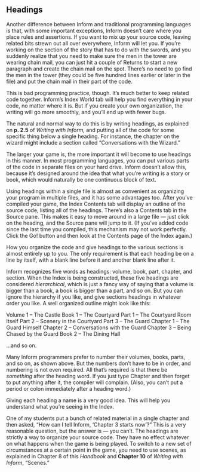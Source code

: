 ## Headings

Another difference between Inform and traditional programming languages is that, with some important exceptions, Inform doesn’t care where you place rules and assertions. If you want to mix up your source code, leaving related bits strewn out all over everywhere, Inform will let you. If you’re working on the section of the story that has to do with the swords, and you suddenly realize that you need to make sure the men in the tower are wearing chain mail, you can just hit a couple of Returns to start a new paragraph and create the chain mail on the spot. There’s no need to go find the men in the tower (they could be five hundred lines earlier or later in the file) and put the chain mail in their part of the code.

This is bad programming practice, though. It’s much better to keep related code together. Inform’s Index World tab will help you find everything in your code, no matter where it is. But if you create your own organization, the writing will go more smoothly, and you’ll end up with fewer bugs.

The natural and normal way to do this is by writing headings, as explained on **p. 2.5** of _Writing with Inform,_ and putting all of the code for some specific thing below a single heading. For instance, the chapter on the wizard might include a section called “Conversations with the Wizard.”

The larger your game is, the more important it will become to use headings in this manner. In most programming languages, you can put various parts of the code in separate files on your hard drive. Inform doesn’t allow this, because it’s designed around the idea that what you’re writing is a story or book, which would naturally be one continuous block of text.

Using headings within a single file is almost as convenient as organizing your program in multiple files, and it has some advantages too. After you’ve compiled your game, the Index Contents tab will display an outline of the source code, listing all of the headings. There’s also a Contents tab in the Source pane. This makes it easy to move around in a large file — just click on the heading, and the Source pane will jump to it. (If you’ve added code since the last time you compiled, this mechanism may not work perfectly. Click the Go! button and then look at the Contents page of the Index again.)

How you organize the code and give headings to the various sections is almost entirely up to you. The only requirement is that each heading be on a line by itself, with a blank line before it and another blank line after it.

Inform recognizes five words as headings: volume, book, part, chapter, and section. When the Index is being constructed, these five headings are considered _hierarchical_, which is just a fancy way of saying that a volume is bigger than a book, a book is bigger than a part, and so on. But you can ignore the hierarchy if you like, and give sections headings in whatever order you like. A well organized outline might look like this:

Volume 1 – The Castle
        Book 1 – The Courtyard
                Part 1 – The Courtyard Room Itself
                Part 2 – Scenery in the Courtyard
                Part 3 – The Guard
                        Chapter 1 – The Guard Himself
                        Chapter 2 – Conversations with the Guard
                        Chapter 3 – Being Chased by the Guard
        Book 2 – The Dining Hall

...and so on.

Many Inform programmers prefer to number their volumes, books, parts, and so on, as shown above. But the numbers don’t have to be in order, and numbering is not even required. All that’s required is that there be _something_ after the heading word. If you just type Chapter and then forget to put anything after it, the compiler will complain. (Also, you can’t put a period or colon immediately after a heading word.)

Giving each heading a name is a very good idea. This will help you understand what you’re seeing in the Index.

One of my students put a bunch of related material in a single chapter and then asked, “How can I tell Inform, ‘Chapter 3 starts now’?” This is a very reasonable question, but the answer is — you can’t. The headings are strictly a way to organize your source code. They have no effect whatever on what happens when the game is being played. To switch to a new set of circumstances at a certain point in the game, you need to use scenes, as explained in Chapter 8 of this _Handbook_ and **Chapter 10** of _Writing with Inform_, “Scenes.”
